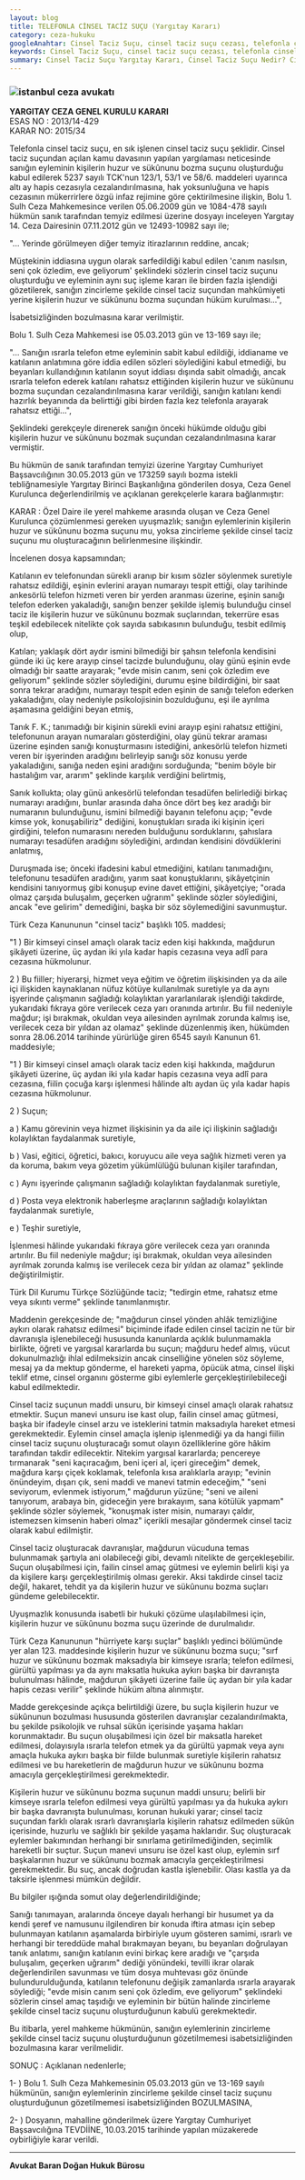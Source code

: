 ```yaml
---
layout: blog
title: TELEFONLA CİNSEL TACİZ SUÇU (Yargıtay Kararı)
category: ceza-hukuku
googleAnahtar: Cinsel Taciz Suçu, cinsel taciz suçu cezası, telefonla cinsel taciz, kişilerin huzur ve sükununu bozma suçu,bahçelievler avukat, istanbul ceza avukatı, hukuk bürosu
keywords: Cinsel Taciz Suçu, cinsel taciz suçu cezası, telefonla cinsel taciz, kişilerin huzur ve sükununu bozma suçu,bahçelievler avukat, istanbul ceza avukatı, hukuk bürosu
summary: Cinsel Taciz Suçu Yargıtay Kararı, Cinsel Taciz Suçu Nedir? Cinsel Taciz Suçu Cezası, Telefonla Cinsel Taciz Suçu Nedir? Cinsel Taciz Suçu ile Kişilerin Huzur ve Sükununu Bozma Suçu Arasında Ne Fark Var
---
```


### ![istanbul ceza avukatı](https://camo.githubusercontent.com/f24abcba8f58bb01aef0b92787e06b188fde43a5/687474703a2f2f692e68697a6c69726573696d2e636f6d2f704244455a6e2e6a7067 "Ceza Avukatı")


**YARGITAY CEZA GENEL KURULU KARARI**         
ESAS NO : 2013/14-429              
KARAR NO: 2015/34


Telefonla cinsel taciz suçu, en sık işlenen cinsel taciz suçu şeklidir. Cinsel taciz suçundan açılan kamu davasının yapılan yargılaması neticesinde sanığın eyleminin kişilerin huzur ve sükûnunu bozma suçunu oluşturduğu kabul edilerek 5237 sayılı TCK'nun 123/1, 53/1 ve 58/6. maddeleri uyarınca altı ay hapis cezasıyla cezalandırılmasına, hak yoksunluğuna ve hapis cezasının mükerrirlere özgü infaz rejimine göre çektirilmesine ilişkin, Bolu 1. Sulh Ceza Mahkemesince verilen 05.06.2009 gün ve 1084-478 sayılı hükmün sanık tarafından temyiz edilmesi üzerine dosyayı inceleyen Yargıtay 14. Ceza Dairesinin 07.11.2012 gün ve 12493-10982 sayı ile;

"... Yerinde görülmeyen diğer temyiz itirazlarının reddine, ancak;

Müştekinin iddiasına uygun olarak sarfedildiği kabul edilen 'canım nasılsın, seni çok özledim, eve geliyorum' şeklindeki sözlerin cinsel taciz suçunu oluşturduğu ve eyleminin aynı suç işleme kararı ile birden fazla işlendiği gözetilerek, sanığın zincirleme şekilde cinsel taciz suçundan mahkûmiyeti yerine kişilerin huzur ve sükûnunu bozma suçundan hüküm kurulması...",

İsabetsizliğinden bozulmasına karar verilmiştir.

Bolu 1. Sulh Ceza Mahkemesi ise 05.03.2013 gün ve 13-169 sayı ile;

"... Sanığın ısrarla telefon etme eyleminin sabit kabul edildiği, iddianame ve katılanın anlatımına göre iddia edilen sözleri söylediğini kabul etmediği, bu beyanları kullandığının katılanın soyut iddiası dışında sabit olmadığı, ancak ısrarla telefon ederek katılanı rahatsız ettiğinden kişilerin huzur ve sükûnunu bozma suçundan cezalandırılmasına karar verildiği, sanığın katılanı kendi hazırlık beyanında da belirttiği gibi birden fazla kez telefonla arayarak rahatsız ettiği...",

Şeklindeki gerekçeyle direnerek sanığın önceki hükümde olduğu gibi kişilerin huzur ve sükûnunu bozmak suçundan cezalandırılmasına karar vermiştir.

Bu hükmün de sanık tarafından temyizi üzerine Yargıtay Cumhuriyet Başsavcılığının 30.05.2013 gün ve 173259 sayılı bozma istekli tebliğnamesiyle Yargıtay Birinci Başkanlığına gönderilen dosya, Ceza Genel Kurulunca değerlendirilmiş ve açıklanan gerekçelerle karara bağlanmıştır:

KARAR : Özel Daire ile yerel mahkeme arasında oluşan ve Ceza Genel Kurulunca çözümlenmesi gereken uyuşmazlık; sanığın eylemlerinin kişilerin huzur ve sükûnunu bozma suçunu mu, yoksa zincirleme şekilde cinsel taciz suçunu mu oluşturacağının belirlenmesine ilişkindir.

İncelenen dosya kapsamından;

Katılanın ev telefonundan sürekli aranıp bir kısım sözler söylenmek suretiyle rahatsız edildiği, eşinin evlerini arayan numarayı tespit ettiği, olay tarihinde ankesörlü telefon hizmeti veren bir yerden aranması üzerine, eşinin sanığı telefon ederken yakaladığı, sanığın benzer şekilde işlemiş bulunduğu cinsel taciz ile kişilerin huzur ve sükûnunu bozmak suçlarından, tekerrüre esas teşkil edebilecek nitelikte çok sayıda sabıkasının bulunduğu, tesbit edilmiş olup,

Katılan; yaklaşık dört aydır ismini bilmediği bir şahsın telefonla kendisini günde iki üç kere arayıp cinsel tacizde bulunduğunu, olay günü eşinin evde olmadığı bir saatte arayarak; "evde misin canım, seni çok özledim eve geliyorum" şeklinde sözler söylediğini, durumu eşine bildirdiğini, bir saat sonra tekrar aradığını, numarayı tespit eden eşinin de sanığı telefon ederken yakaladığını, olay nedeniyle psikolojisinin bozulduğunu, eşi ile ayrılma aşamasına geldiğini beyan etmiş,

Tanık F. K.; tanımadığı bir kişinin sürekli evini arayıp eşini rahatsız ettiğini, telefonunun arayan numaraları gösterdiğini, olay günü tekrar araması üzerine eşinden sanığı konuşturmasını istediğini, ankesörlü telefon hizmeti veren bir işyerinden aradığını belirleyip sanığı söz konusu yerde yakaladığını, sanığa neden eşini aradığını sorduğunda; "benim böyle bir hastalığım var, ararım" şeklinde karşılık verdiğini belirtmiş,

Sanık kollukta; olay günü ankesörlü telefondan tesadüfen belirlediği birkaç numarayı aradığını, bunlar arasında daha önce dört beş kez aradığı bir numaranın bulunduğunu, ismini bilmediği bayanın telefonu açıp; "evde kimse yok, konuşabiliriz" dediğini, konuştukları sırada iki kişinin içeri girdiğini, telefon numarasını nereden bulduğunu sorduklarını, şahıslara numarayı tesadüfen aradığını söylediğini, ardından kendisini dövdüklerini anlatmış,

Duruşmada ise; önceki ifadesini kabul etmediğini, katılanı tanımadığını, telefonunu tesadüfen aradığını, yarım saat konuştuklarını, şikâyetçinin kendisini tanıyormuş gibi konuşup evine davet ettiğini, şikâyetçiye; "orada olmaz çarşıda buluşalım, geçerken uğrarım" şeklinde sözler söylediğini, ancak "eve gelirim" demediğini, başka bir söz söylemediğini savunmuştur.

Türk Ceza Kanununun "cinsel taciz" başlıklı 105. maddesi;

"1 ) Bir kimseyi cinsel amaçlı olarak taciz eden kişi hakkında, mağdurun şikâyeti üzerine, üç aydan iki yıla kadar hapis cezasına veya adlî para cezasına hükmolunur.

2 ) Bu fiiller; hiyerarşi, hizmet veya eğitim ve öğretim ilişkisinden ya da aile içi ilişkiden kaynaklanan nüfuz kötüye kullanılmak suretiyle ya da aynı işyerinde çalışmanın sağladığı kolaylıktan yararlanılarak işlendiği takdirde, yukarıdaki fıkraya göre verilecek ceza yarı oranında artırılır. Bu fiil nedeniyle mağdur; işi bırakmak, okuldan veya ailesinden ayrılmak zorunda kalmış ise, verilecek ceza bir yıldan az olamaz" şeklinde düzenlenmiş iken, hükümden sonra 28.06.2014 tarihinde yürürlüğe giren 6545 sayılı Kanunun 61. maddesiyle;

"1 ) Bir kimseyi cinsel amaçlı olarak taciz eden kişi hakkında, mağdurun şikâyeti üzerine, üç aydan iki yıla kadar hapis cezasına veya adlî para cezasına, fiilin çocuğa karşı işlenmesi hâlinde altı aydan üç yıla kadar hapis cezasına hükmolunur.

2 ) Suçun;

a ) Kamu görevinin veya hizmet ilişkisinin ya da aile içi ilişkinin sağladığı kolaylıktan faydalanmak suretiyle,

b ) Vasi, eğitici, öğretici, bakıcı, koruyucu aile veya sağlık hizmeti veren ya da koruma, bakım veya gözetim yükümlülüğü bulunan kişiler tarafından,

c ) Aynı işyerinde çalışmanın sağladığı kolaylıktan faydalanmak suretiyle,

d ) Posta veya elektronik haberleşme araçlarının sağladığı kolaylıktan faydalanmak suretiyle,

e ) Teşhir suretiyle,

İşlenmesi hâlinde yukarıdaki fıkraya göre verilecek ceza yarı oranında artırılır. Bu fiil nedeniyle mağdur; işi bırakmak, okuldan veya ailesinden ayrılmak zorunda kalmış ise verilecek ceza bir yıldan az olamaz" şeklinde değiştirilmiştir.

Türk Dil Kurumu Türkçe Sözlüğünde taciz; "tedirgin etme, rahatsız etme veya sıkıntı verme" şeklinde tanımlanmıştır.

Maddenin gerekçesinde de; "mağdurun cinsel yönden ahlâk temizliğine aykırı olarak rahatsız edilmesi" biçiminde ifade edilen cinsel tacizin ne tür bir davranışla işlenebileceği hususunda kanunlarda açıklık bulunmamakla birlikte, öğreti ve yargısal kararlarda bu suçun; mağduru hedef almış, vücut dokunulmazlığı ihlal edilmeksizin ancak cinselliğine yönelen söz söyleme, mesaj ya da mektup gönderme, el hareketi yapma, öpücük atma, cinsel ilişki teklif etme, cinsel organını gösterme gibi eylemlerle gerçekleştirilebileceği kabul edilmektedir.

Cinsel taciz suçunun maddi unsuru, bir kimseyi cinsel amaçlı olarak rahatsız etmektir. Suçun manevi unsuru ise kast olup, failin cinsel amaç gütmesi, başka bir ifadeyle cinsel arzu ve isteklerini tatmin maksadıyla hareket etmesi gerekmektedir. Eylemin cinsel amaçla işlenip işlenmediği ya da hangi fiilin cinsel taciz suçunu oluşturacağı somut olayın özelliklerine göre hâkim tarafından takdir edilecektir. Nitekim yargısal kararlarda; pencereye tırmanarak "seni kaçıracağım, beni içeri al, içeri gireceğim" demek, mağdura karşı çiçek koklamak, telefonla kısa aralıklarla arayıp; "evinin önündeyim, dışarı çık, seni maddi ve manevi tatmin edeceğim," "seni seviyorum, evlenmek istiyorum," mağdurun yüzüne; "seni ve aileni tanıyorum, arabaya bin, gideceğin yere bırakayım, sana kötülük yapmam" şeklinde sözler söylemek, "konuşmak ister misin, numarayı çaldır, istemezsen kimsenin haberi olmaz" içerikli mesajlar göndermek cinsel taciz olarak kabul edilmiştir.

Cinsel taciz oluşturacak davranışlar, mağdurun vücuduna temas bulunmamak şartıyla ani olabileceği gibi, devamlı nitelikte de gerçekleşebilir. Suçun oluşabilmesi için, failin cinsel amaç gütmesi ve eylemin belirli kişi ya da kişilere karşı gerçekleştirilmiş olması gerekir. Aksi takdirde cinsel taciz değil, hakaret, tehdit ya da kişilerin huzur ve sükûnunu bozma suçları gündeme gelebilecektir.

Uyuşmazlık konusunda isabetli bir hukuki çözüme ulaşılabilmesi için, kişilerin huzur ve sükûnunu bozma suçu üzerinde de durulmalıdır.

Türk Ceza Kanununun "hürriyete karşı suçlar" başlıklı yedinci bölümünde yer alan 123. maddesinde kişilerin huzur ve sükûnunu bozma suçu; "sırf huzur ve sükûnunu bozmak maksadıyla bir kimseye ısrarla; telefon edilmesi, gürültü yapılması ya da aynı maksatla hukuka aykırı başka bir davranışta bulunulması hâlinde, mağdurun şikâyeti üzerine faile üç aydan bir yıla kadar hapis cezası verilir" şeklinde hüküm altına alınmıştır.

Madde gerekçesinde açıkça belirtildiği üzere, bu suçla kişilerin huzur ve sükûnunun bozulması hususunda gösterilen davranışlar cezalandırılmakta, bu şekilde psikolojik ve ruhsal sükûn içerisinde yaşama hakları korunmaktadır. Bu suçun oluşabilmesi için özel bir maksatla hareket edilmesi, dolayısıyla ısrarla telefon etmek ya da gürültü yapmak veya aynı amaçla hukuka aykırı başka bir fiilde bulunmak suretiyle kişilerin rahatsız edilmesi ve bu hareketlerin de mağdurun huzur ve sükûnunu bozma amacıyla gerçekleştirilmesi gerekmektedir.

Kişilerin huzur ve sükûnunu bozma suçunun maddi unsuru; belirli bir kimseye ısrarla telefon edilmesi veya gürültü yapılması ya da hukuka aykırı bir başka davranışta bulunulması, korunan hukuki yarar; cinsel taciz suçundan farklı olarak ısrarlı davranışlarla kişilerin rahatsız edilmeden sükûn içerisinde, huzurlu ve sağlıklı bir şekilde yaşama haklarıdır. Suç oluşturacak eylemler bakımından herhangi bir sınırlama getirilmediğinden, seçimlik hareketli bir suçtur. Suçun manevi unsuru ise özel kast olup, eylemin sırf başkalarının huzur ve sükûnunu bozmak amacıyla gerçekleştirilmesi gerekmektedir. Bu suç, ancak doğrudan kastla işlenebilir. Olası kastla ya da taksirle işlenmesi mümkün değildir.

Bu bilgiler ışığında somut olay değerlendirildiğinde;

Sanığı tanımayan, aralarında önceye dayalı herhangi bir husumet ya da kendi şeref ve namusunu ilgilendiren bir konuda iftira atması için sebep bulunmayan katılanın aşamalarda birbiriyle uyum gösteren samimi, ısrarlı ve herhangi bir tereddüde mahal bırakmayan beyanı, bu beyanları doğrulayan tanık anlatımı, sanığın katılanın evini birkaç kere aradığı ve "çarşıda buluşalım, geçerken uğrarım" dediği yönündeki, tevilli ikrar olarak değerlendirilen savunması ve tüm dosya muhtevası göz önünde bulundurulduğunda, katılanın telefonunu değişik zamanlarda ısrarla arayarak söylediği; "evde misin canım seni çok özledim, eve geliyorum" şeklindeki sözlerin cinsel amaç taşıdığı ve eyleminin bir bütün halinde zincirleme şekilde cinsel taciz suçunu oluşturduğunun kabulü gerekmektedir.

Bu itibarla, yerel mahkeme hükmünün, sanığın eylemlerinin zincirleme şekilde cinsel taciz suçunu oluşturduğunun gözetilmemesi isabetsizliğinden bozulmasına karar verilmelidir.

SONUÇ : Açıklanan nedenlerle;

1- ) Bolu 1. Sulh Ceza Mahkemesinin 05.03.2013 gün ve 13-169 sayılı hükmünün, sanığın eylemlerinin zincirleme şekilde cinsel taciz suçunu oluşturduğunun gözetilmemesi isabetsizliğinden BOZULMASINA,

2- ) Dosyanın, mahalline gönderilmek üzere Yargıtay Cumhuriyet Başsavcılığına TEVDİİNE, 10.03.2015 tarihinde yapılan müzakerede oybirliğiyle karar verildi.


______________________________________________________________________________________________________________________________________

**Avukat Baran Doğan Hukuk Bürosu**

